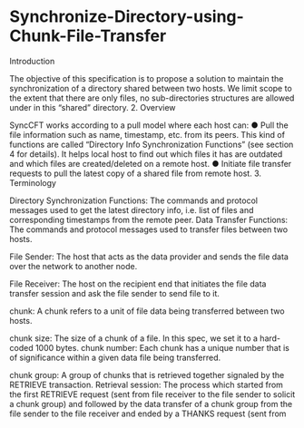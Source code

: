Synchronize-Directory-using-Chunk-File-Transfer
===============================================
Introduction

The objective of this specification is to propose a solution to maintain the synchronization of a
directory shared between two hosts.
We limit scope to the extent that there are only files, no sub-directories structures are allowed
under in this “shared” directory.
2. Overview

SyncCFT works according to a pull model where each host can:
● Pull the file information such as name, timestamp, etc. from its peers. This kind of functions
are called “Directory Info Synchronization Functions” (see section 4 for details). It helps
local host to find out which files it has are outdated and which files are created/deleted on a
remote host.
● Initiate file transfer requests to pull the latest copy of a shared file from remote host.
3. Terminology

Directory Synchronization Functions:
The commands and protocol messages used to get the latest directory info, i.e. list of files
and corresponding timestamps from the remote peer.
Data Transfer Functions:
The commands and protocol messages used to transfer files between two hosts.

File Sender:
The host that acts as the data provider and sends the file data over the network to another
node.

File Receiver:
The host on the recipient end that initiates the file data transfer session and ask the file
sender to send file to it.

chunk:
A chunk refers to a unit of file data being transferred between two hosts.

chunk size:
The size of a chunk of a file. In this spec, we set it to a hard-coded 1000 bytes.
chunk number:
Each chunk has a unique number that is of significance within a given data file being
transferred.

chunk group:
A group of chunks that is retrieved together signaled by the RETRIEVE transaction.
Retrieval session:
The process which started from the first RETRIEVE request (sent from file receiver to the
file sender to solicit a chunk group) and followed by the data transfer of a chunk group from the file
sender to the file receiver and ended by a THANKS request (sent from
